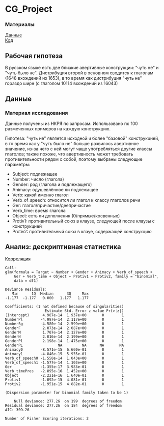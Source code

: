 # CG_Project

### Материалы
[Данные](https://github.com/mbibaeva/CG_Project/blob/master/all_data.csv)  
[Код](https://github.com/mbibaeva/CG_Project/blob/master/super_code.R)

## Рабочая гипотеза

В русском языке есть две близкие авертивные конструкции: "чуть не" и "чуть было не". Дистрибуция второй в основном сводится к глаголам (1648 вхождений из 1653), в то время как дистрибуция "чуть не" гораздо шире (с глаголом 10114 вхождений из 16043)

## Данные

### Материал исследования
Данные получены из НКРЯ по запросам. Использовано по 100 размеченных примеров на каждую конструкцию.

Гипотеза: "чуть не" является исходной и более "базовой" конструкцией, в то время как у "чуть было не" больше развилось авертивное значение, из-за чего с ней могут чаще употребляться другие классы глаголов; также похоже, что авертивность может требовать противительности рядом с собой, поэтому выбраны следующие параметры:

- Subject: подлежащее
- Number: число (глагола)
- Gender: род (глагола и подлежащего)
- Animacy: одушевлённое ли подлежащее
- Verb: какой именно глагол
- Verb_of_speech: относится ли глагол к классу глаголов речи
- Ger: глагол/причастие/деепричастие
- Verb_time: время глагола
- Object: есть ли дополнения (0/прямые/косвенные)
- Protiv1: противительный союз в клаузе, следующей после клаузы с конструкцией
- Protiv2: противительный союз в клауе, содержащей конструкцию

## Анализ: дескриптивная статистика

[Корреляция](https://github.com/mbibaeva/CG_Project/blob/master/Rplot.pdf)

```
Call:
glm(formula = Target ~ Number + Gender + Animacy + Verb_of_speech + 
    Ger + Verb_time + Object + Protiv1 + Protiv2, family = "binomial", 
    data = df1)

Deviance Residuals: 
   Min      1Q  Median      3Q     Max  
-1.177  -1.177   0.000   1.177   1.177  

Coefficients: (1 not defined because of singularities)
                  Estimate Std. Error z value Pr(>|z|)
(Intercept)      4.907e-14  1.937e+00       0        1
NumberPl        -4.997e-14  2.117e+00       0        1
NumberSg        -4.580e-14  2.599e+00       0        1
GenderF          2.073e-14  2.087e+00       0        1
GenderM          1.707e-14  2.127e+00       0        1
GenderN          2.016e-14  2.199e+00       0        1
GenderPl         2.198e-14  1.475e+00       0        1
GenderPL                NA         NA      NA       NA
Animacy0        -8.571e-15  6.660e-01       0        1
Animacy1        -4.846e-15  5.955e-01       0        1
Verb_of_speech0 -1.550e-14  1.043e+00       0        1
Verb_of_speech1 -1.577e-14  1.103e+00       0        1
Ger             -1.355e-17  3.983e-01       0        1
Verb_timePres   -2.895e-16  1.452e+00       0        1
Object          -2.221e-16  1.640e-01       0        1
Protiv1         -1.092e-15  4.081e-01       0        1
Protiv2         -1.951e-15  4.882e-01       0        1

(Dispersion parameter for binomial family taken to be 1)

    Null deviance: 277.26  on 199  degrees of freedom
Residual deviance: 277.26  on 184  degrees of freedom
AIC: 309.26

Number of Fisher Scoring iterations: 2
```
